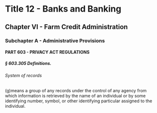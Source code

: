 
# Title 12 - Banks and Banking
## Chapter VI - Farm Credit Administration
### Subchapter A - Administrative Provisions
#### PART 603 - PRIVACY ACT REGULATIONS
##### § 603.305 Definitions.
###### System of records

(g)means a group of any records under the control of any agency from which information is retrieved by the name of an individual or by some identifying number, symbol, or other identifying particular assigned to the individual.

